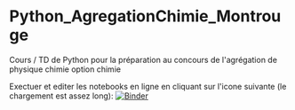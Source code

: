 # Python_AgregationChimie_Montrouge
Cours / TD de Python pour la préparation au concours de l'agrégation de physique chimie option chimie

Exectuer et editer les notebooks en ligne en cliquant sur l'icone suivante (le chargement est assez long):
[![Binder](https://mybinder.org/badge_logo.svg)](https://mybinder.org/v2/gh/ElricF/Python_AgregationChimie_Montrouge/HEAD)
